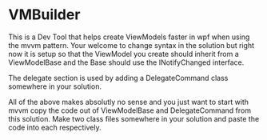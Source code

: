 # VMBuilder

This is a Dev Tool that helps create ViewModels faster in wpf when using the mvvm pattern.
Your welcome to change syntax in the solution but right now it is setup so that the ViewModel
you create should inherit from a ViewModelBase and the Base should use the INotifyChanged interface.

The delegate section is used by adding a DelegateCommand class somewhere in your solution.


All of the above makes absolutly no sense and you just want to start with mvvm copy the code out of ViewModelBase and DelegateCommand from
this solution. Make two class files somewhere in your solution and paste the code into each respectively.
